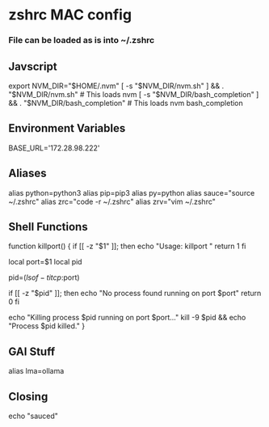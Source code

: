 # zshrc MAC config
### File can be loaded as is into ~/.zshrc

## Javscript
export NVM_DIR="$HOME/.nvm"
[ -s "$NVM_DIR/nvm.sh" ] && \. "$NVM_DIR/nvm.sh"  # This loads nvm
[ -s "$NVM_DIR/bash_completion" ] && \. "$NVM_DIR/bash_completion"  # This loads nvm bash_completion

## Environment Variables
BASE_URL='172.28.98.222'

## Aliases
alias python=python3
alias pip=pip3
alias py=python
alias sauce="source ~/.zshrc"
alias zrc="code -r ~/.zshrc"
alias zrv="vim ~/.zshrc"

## Shell Functions
function killport() {
  if [[ -z "$1" ]]; then
    echo "Usage: killport <port>"
    return 1
  fi

  local port=$1
  local pid

  pid=$(lsof -ti tcp:$port)

  if [[ -z "$pid" ]]; then
    echo "No process found running on port $port"
    return 0
  fi

  echo "Killing process $pid running on port $port..."
  kill -9 $pid && echo "Process $pid killed."
}




## GAI Stuff
alias lma=ollama


## Closing
echo "sauced"
